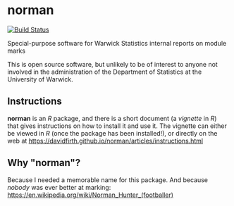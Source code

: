 # norman 

[![Build Status](https://travis-ci.org/DavidFirth/norman.svg?branch=master)](https://travis-ci.org/DavidFirth/norman)

Special-purpose software for Warwick Statistics internal reports on module marks

This is open source software, but unlikely to be of interest to anyone not involved 
in the administration of the Department of Statistics at the University of Warwick.

## Instructions

**norman** is an _R_ package, and there is a short document (a _vignette_ in _R_) that gives instructions on how to 
install it and use it.  The vignette can either be viewed in _R_ (once the package
has been installed!), or directly on the web at 
https://davidfirth.github.io/norman/articles/instructions.html

## Why "norman"?

Because I needed a memorable name for this package.  And because _nobody_ was ever 
better at marking: 
https://en.wikipedia.org/wiki/Norman_Hunter_(footballer)

